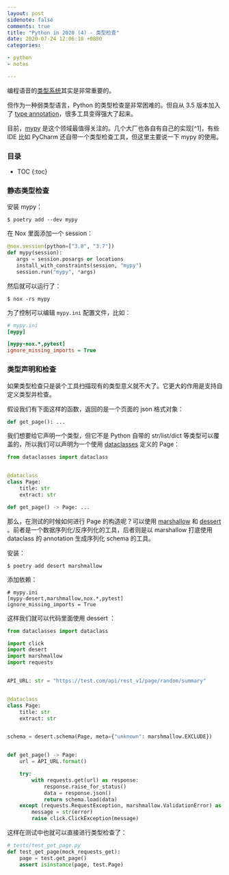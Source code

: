 ```yaml
---
layout: post
sidenote: false
comments: true
title: "Python in 2020 (4) - 类型检查"
date: 2020-07-24 12:06:18 +0800
categories:

- python
- notes

---
```


编程语音的[类型系统](/2016/09/types-in-programming-languages/)其实是非常重要的。

但作为一种弱类型语言，Python 的类型检查是非常困难的。但自从 3.5 版本加入了 [type annotation](https://docs.python.org/3/library/typing.html)，很多工具变得强大了起来。

目前，[mypy](http://mypy-lang.org/) 是这个领域最值得关注的。几个大厂也各自有自己的实现[^1]，有些 IDE 比如 PyCharm 还自带一个类型检查工具，但这里主要说一下 mypy 的使用。

<h3>目录</h3>

- TOC
{:toc}

### 静态类型检查

安装 mypy：

```
$ poetry add --dev mypy
```

在 Nox 里面添加一个 session：

 ``` python
@nox.session(python=["3.8", "3.7"])
def mypy(session):
    args = session.posargs or locations
    install_with_constraints(session, "mypy")
    session.run("mypy", *args)
```

然后就可以运行了：

```
$ nox -rs mypy
```

为了控制可以编辑 `‌mypy.ini` 配置文件，比如：

```ini
# mypy.ini
[mypy]

[mypy-nox.*,pytest]
ignore_missing_imports = True
```

### 类型声明和检查

如果类型检查只是装个工具扫描现有的类型意义就不大了。它更大的作用是支持自定义类型并检查。

假设我们有下面这样的函数，返回的是一个页面的 json 格式对象：

```python
def get_page(): ...
```

我们想要给它声明一个类型，但它不是 Python 自带的 str/list/dict 等类型可以覆盖的，所以我们可以声明为一个使用 [dataclasses](https://docs.python.org/3/library/dataclasses.html) 定义的 Page：

```python
from dataclasses import dataclass


@dataclass
class Page:
    title: str
    extract: str

def get_page() -> Page: ...
```

那么，在测试的时候如何进行 Page 的构造呢？可以使用 [marshallow](https://marshmallow.readthedocs.io/en/stable/) 和 [dessert](https://desert.readthedocs.io/) 。前者是一个数据序列化/反序列化的工具，后者则是以 marshallow 打底使用 dataclass 的 annotation 生成序列化 schema 的工具。

安装：

```
$ poetry add desert marshmallow
```

添加依赖：

```
# mypy.ini
[mypy-desert,marshmallow,nox.*,pytest]
ignore_missing_imports = True
```

这样我们就可以代码里面使用 dessert ：

```python
from dataclasses import dataclass

import click
import desert
import marshmallow
import requests


API_URL: str = "https://test.com/api/rest_v1/page/random/summary"


@dataclass
class Page:
    title: str
    extract: str


schema = desert.schema(Page, meta={"unknown": marshmallow.EXCLUDE})


def get_page() -> Page:
    url = API_URL.format()

    try:
        with requests.get(url) as response:
            response.raise_for_status()
            data = response.json()
            return schema.load(data)
    except (requests.RequestException, marshmallow.ValidationError) as error:
        message = str(error)
        raise click.ClickException(message)
```

这样在测试中也就可以直接进行类型检查了：

```python
# tests/test_get_page.py
def test_get_page(mock_requests_get):
    page = test.get_page()
    assert isinstance(page, test.Page)
```

